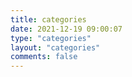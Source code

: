 ```yaml
---
title: categories
date: 2021-12-19 09:00:07
type: "categories"
layout: "categories"
comments: false
---
```

